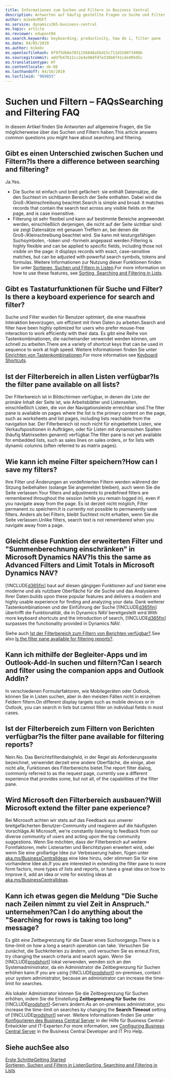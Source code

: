 ```yaml
---
title: Informationen zum Suchen und Filtern in Business Central
description: Antworten auf häufig gestellte Fragen zu Suche und Filter.
author: mikebcMSFT
ms.service: dynamics365-business-central
ms.topic: article
ms.reviewer: edupont04
ms.search.keywords: keyboarding, productivity, how do i, filter pane
ms.date: 04/05/2019
ms.author: mikebc
ms.openlocfilehash: 0f9f5db0e7031156848a5bd15c711d3108f3490b
ms.sourcegitcommit: addfb47612cc2e4e98dfd7e338b6f41cde405d5c
ms.translationtype: HT
ms.contentlocale: de-DE
ms.lasthandoff: 04/16/2019
ms.locfileid: "969855"
---
```

# <a name="searching-and-filtering-faq"></a><span data-ttu-id="adcee-103">Suchen und Filtern – FAQs</span><span class="sxs-lookup"><span data-stu-id="adcee-103">Searching and Filtering FAQ</span></span>
<span data-ttu-id="adcee-104">In diesem Artikel finden Sie Antworten auf allgemeine Fragen, die Sie möglicherweise über das Suchen und Filtern haben.</span><span class="sxs-lookup"><span data-stu-id="adcee-104">This article answers common questions you might have about searching and filtering.</span></span>

## <a name="is-there-a-difference-between-searching-and-filtering"></a><span data-ttu-id="adcee-105">Gibt es einen Unterschied zwischen Suchen und Filtern?</span><span class="sxs-lookup"><span data-stu-id="adcee-105">Is there a difference between searching and filtering?</span></span>
<span data-ttu-id="adcee-106">Ja.</span><span class="sxs-lookup"><span data-stu-id="adcee-106">Yes.</span></span>
- <span data-ttu-id="adcee-107">Die Suche ist einfach und breit gefächert: sie enthält Datensätze, die den Suchtext im sichtbaren Bereich der Seite enthalten. Dabei wird die Groß-/Kleinschreibung beachtet.</span><span class="sxs-lookup"><span data-stu-id="adcee-107">Search is simple and broad: it matches records that contain the search text across any visible fields on the page, and is case insensitive.</span></span>
- <span data-ttu-id="adcee-108">Filterung ist sehr flexibel und kann auf bestimmte Bereiche angewendet werden, einschließlich derjenigen, die nicht auf der Seite sichtbar sind: sie zeigt Datensätze mit genauen Treffern an, bei denen die Groß-/Kleinschreibung beachtet wird. Sie kann mit leistungsfähigen Suchsymbolen, -token und -formeln angepasst werden.</span><span class="sxs-lookup"><span data-stu-id="adcee-108">Filtering is highly flexible and can be applied to specific fields, including those not visible on the page: it displays records with exact, case-sensitive matches, but can be adjusted with powerful search symbols, tokens and formulas.</span></span> <span data-ttu-id="adcee-109">Weitere Informationen zur Nutzung dieser Funktionen finden Sie unter [Sortieren, Suchen und Filtern in Listen](ui-enter-criteria-filters.md).</span><span class="sxs-lookup"><span data-stu-id="adcee-109">For more information on how to use these features, see [Sorting, Searching and Filtering in Lists](ui-enter-criteria-filters.md).</span></span>

## <a name="is-there-a-keyboard-experience-for-search-and-filter"></a><span data-ttu-id="adcee-110">Gibt es Tastaturfunktionen für Suche und Filter?</span><span class="sxs-lookup"><span data-stu-id="adcee-110">Is there a keyboard experience for search and filter?</span></span>
<span data-ttu-id="adcee-111">Suche und Filter wurden für Benutzer optimiert, die eine mausfreie Interaktion bevorzugen, um effizient mit ihren Daten zu arbeiten.</span><span class="sxs-lookup"><span data-stu-id="adcee-111">Search and filter have been highly optimized for users who prefer mouse-free interaction to work efficiently with their data.</span></span> <span data-ttu-id="adcee-112">Es gibt eine Reihe von Tastenkombinationen, die nacheinander verwendet werden können, um schnell zu arbeiten.</span><span class="sxs-lookup"><span data-stu-id="adcee-112">There are a variety of shortcut keys that can be used in sequence to work at high speed.</span></span> <span data-ttu-id="adcee-113">Weitere Informationen finden Sie unter [Einrichten von Tastenkombinationen](keyboard-shortcuts.md#KeyboardFilter).</span><span class="sxs-lookup"><span data-stu-id="adcee-113">For more information see [Keyboard Shortcuts](keyboard-shortcuts.md#KeyboardFilter).</span></span>

## <a name="is-the-filter-pane-available-on-all-lists"></a><span data-ttu-id="adcee-114">Ist der Filterbereich in allen Listen verfügbar?</span><span class="sxs-lookup"><span data-stu-id="adcee-114">Is the filter pane available on all lists?</span></span>
<span data-ttu-id="adcee-115">Der Filterbereich ist in Bildschirmen verfügbar, in denen die Liste der primäre Inhalt der Seite ist, wie Arbeitsblätter und Listenseiten, einschließlich Listen, die von der Navigationsleiste erreichbar sind.</span><span class="sxs-lookup"><span data-stu-id="adcee-115">The filter pane is available on pages where the list is the primary content on the page, such as worksheets and list pages, including lists reachable from the navigation bar.</span></span> <span data-ttu-id="adcee-116">Der Filterbereich ist noch nicht für eingebettete Listen, wie Verkaufspositionen in Aufträgen, oder für Listen mit dynamischen Spalten (häufig Matrixseiten genannt) verfügbar.</span><span class="sxs-lookup"><span data-stu-id="adcee-116">The filter pane is not yet available for embedded lists, such as sales lines on sales orders, or for lists with dynamic columns (often referred to as matrix pages).</span></span>

## <a name="how-can-i-save-my-filters"></a><span data-ttu-id="adcee-117">Wie kann ich meine Filter speichern?</span><span class="sxs-lookup"><span data-stu-id="adcee-117">How can I save my filters?</span></span>

<span data-ttu-id="adcee-118">Ihre Filter und Änderungen an vordefinierten Filtern werden während der Sitzung beibehalten (solange Sie angemeldet bleiben), auch wenn Sie die Seite verlassen.</span><span class="sxs-lookup"><span data-stu-id="adcee-118">Your filters and adjustments to predefined filters are remembered throughout the session (while you remain logged in), even if you navigate away from the page.</span></span> <span data-ttu-id="adcee-119">Es ist derzeit nicht möglich, Filter permanent zu speichern.</span><span class="sxs-lookup"><span data-stu-id="adcee-119">It is currently not possible to permanently save filters.</span></span> <span data-ttu-id="adcee-120">Anders als bei Filtern, bleibt Suchtext nicht erhalten, wenn Sie die Seite verlassen.</span><span class="sxs-lookup"><span data-stu-id="adcee-120">Unlike filters, search text is not remembered when you navigate away from a page.</span></span>

## <a name="is-this-the-same-as-advanced-filters-and-limit-totals-in-microsoft-dynamics-nav"></a><span data-ttu-id="adcee-121">Gleicht diese Funktion der erweiterten Filter und "Summenberechnung einschränken" in Microsoft Dynamics NAV?</span><span class="sxs-lookup"><span data-stu-id="adcee-121">Is this the same as Advanced Filters and Limit Totals in Microsoft Dynamics NAV?</span></span>

[!INCLUDE[d365fin](includes/d365fin_md.md)] <span data-ttu-id="adcee-122">baut auf diesen gängigen Funktionen auf und bietet eine moderne und als nutzbare Oberfläche für die Suche und das Analysieren Ihrer Daten.</span><span class="sxs-lookup"><span data-stu-id="adcee-122">builds upon these popular features and delivers a modern and highly usable experience for finding and analyzing your data.</span></span> <span data-ttu-id="adcee-123">Dank weiterer Tastenkombinationen und der Einführung der Suche [!INCLUDE[d365fin](includes/d365fin_md.md)] übertrifft die Funktionalität, die in Dynamics NAV bereitgestellt wird.</span><span class="sxs-lookup"><span data-stu-id="adcee-123">With more keyboard shortcuts and the introduction of search, [!INCLUDE[d365fin](includes/d365fin_md.md)] surpasses the functionality provided in Dynamics NAV.</span></span>  

<span data-ttu-id="adcee-124">Siehe auch [Ist der Filterbereich zum Filtern von Berichten verfügbar?](#is-the-filter-pane-available-for-filtering-reports).</span><span class="sxs-lookup"><span data-stu-id="adcee-124">See also [Is the filter pane available for filtering reports?](#is-the-filter-pane-available-for-filtering-reports).</span></span>  

## <a name="can-i-search-and-filter-using-the-companion-apps-and-outlook-addin"></a><span data-ttu-id="adcee-125">Kann ich mithilfe der Begleiter-Apps und im Outlook-Add-In suchen und filtern?</span><span class="sxs-lookup"><span data-stu-id="adcee-125">Can I search and filter using the companion apps and Outlook AddIn?</span></span>
<span data-ttu-id="adcee-126">In verschiedenen Formularfaktoren, wie Mobilegeräten oder Outlook, können Sie in Listen suchen, aber in den meisten Fällen nicht in einzelnen Feldern filtern.</span><span class="sxs-lookup"><span data-stu-id="adcee-126">On different display targets such as mobile devices or in Outlook, you can search in lists but cannot filter on individual fields in most cases.</span></span>

## <a name="is-the-filter-pane-available-for-filtering-reports"></a><span data-ttu-id="adcee-127">Ist der Filterbereich zum Filtern von Berichten verfügbar?</span><span class="sxs-lookup"><span data-stu-id="adcee-127">Is the filter pane available for filtering reports?</span></span>
<span data-ttu-id="adcee-128">Nein.</span><span class="sxs-lookup"><span data-stu-id="adcee-128">No.</span></span> <span data-ttu-id="adcee-129">Das Berichtsfilterdialogfeld, in der Regel als Anforderungsseite bezeichnet, verwendet derzeit eine andere Oberfläche, die einige, aber nicht alle, Funktionen des Filterbereichs bietet.</span><span class="sxs-lookup"><span data-stu-id="adcee-129">The report filter dialog, commonly referred to as the request page, currently use a different experience that provides some, but not all, of the capabilities of the filter pane.</span></span>

## <a name="will-microsoft-extend-the-filter-pane-experience"></a><span data-ttu-id="adcee-130">Wird Microsoft den Filterbereich ausbauen?</span><span class="sxs-lookup"><span data-stu-id="adcee-130">Will Microsoft extend the filter pane experience?</span></span>
<span data-ttu-id="adcee-131">Bei Microsoft achten wir stets auf das Feedback aus unserer breitgefächerten Benutzer-Community und reagieren auf die häufigsten Vorschläge.</span><span class="sxs-lookup"><span data-stu-id="adcee-131">At Microsoft, we're constantly listening to feedback from our diverse community of users and acting upon the top community suggestions.</span></span> <span data-ttu-id="adcee-132">Wenn Sie möchten, dass der Filterbereich auf weitere Formfaktoren, mehr Listenarten und Berichtstypen erweitert wird, oder wenn Sie eine großartige Idee zur Verbesserung haben, fügen unter [aka.ms/BusinessCentralIdeas](https://aka.ms/businesscentralideas) eine Idee hinzu, oder stimmen Sie für eine vorhandene Idee ab.</span><span class="sxs-lookup"><span data-stu-id="adcee-132">If you are interested in extending the filter pane to more form factors, more types of lists and reports, or have a great idea on how to improve it, add an idea or vote for existing ideas at [aka.ms/BusinessCentralIdeas](https://aka.ms/businesscentralideas).</span></span>

## <a name="can-i-do-anything-about-the-searching-for-rows-is-taking-too-long-message"></a><span data-ttu-id="adcee-133">Kann ich etwas gegen die Meldung "Die Suche nach Zeilen nimmt zu viel Zeit in Anspruch." unternehmen?</span><span class="sxs-lookup"><span data-stu-id="adcee-133">Can I do anything about the "Searching for rows is taking too long" message?</span></span>

<span data-ttu-id="adcee-134">Es gibt eine Zeitbegrenzung für die Dauer eines Suchvorgangs.</span><span class="sxs-lookup"><span data-stu-id="adcee-134">There is a time-limit on how a long a search operation can take.</span></span> <span data-ttu-id="adcee-135">Versuchen Sie zunächst, die Suchkriterien zu ändern, und versuchen Sie es erneut.</span><span class="sxs-lookup"><span data-stu-id="adcee-135">First, try changing the search criteria and search again.</span></span> <span data-ttu-id="adcee-136">Wenn Sie [!INCLUDE[prodshort](includes/prodshort.md)] lokal verwenden, wenden sich an den Systemadministrator, da ein Administrator die Zeitbegrenzung für Suchen erhöhen kann.</span><span class="sxs-lookup"><span data-stu-id="adcee-136">If you are using [!INCLUDE[prodshort](includes/prodshort.md)] on-premises, contact your system administrator, because an administrator can increase the time-limit for searches.</span></span>

<span data-ttu-id="adcee-137">Als lokaler Administrator können Sie die Zeitbegrenzung für Suchen erhöhen, indem Sie die Einstellung **Zeitbegrenzung für Suche** des [!INCLUDE[prodshort](includes/prodshort.md)]-Servers ändern.</span><span class="sxs-lookup"><span data-stu-id="adcee-137">As an on-premises administrator, you increase the time-limit on searches by changing the **Search Timeout** setting of [!INCLUDE[prodshort](includes/prodshort.md)] server.</span></span> <span data-ttu-id="adcee-138">Weitere Informationen finden Sie unter [Konfigurieren des Business Central Server](https://docs.microsoft.com/en-us/dynamics365/business-central/dev-itpro/administration/configure-server-instance?#Database) in der Hilfe für Business Central-Entwickler und IT-Experten.</span><span class="sxs-lookup"><span data-stu-id="adcee-138">For more information, see [Configuring Business Central Server](https://docs.microsoft.com/en-us/dynamics365/business-central/dev-itpro/administration/configure-server-instance?#Database) in the Business Central Developer and IT Pro Help.</span></span>

## <a name="see-also"></a><span data-ttu-id="adcee-139">Siehe auch</span><span class="sxs-lookup"><span data-stu-id="adcee-139">See also</span></span>

[<span data-ttu-id="adcee-140">Erste Schritte</span><span class="sxs-lookup"><span data-stu-id="adcee-140">Getting Started</span></span>](product-get-started.md)  
[<span data-ttu-id="adcee-141">Sortieren, Suchen und Filtern in Listen</span><span class="sxs-lookup"><span data-stu-id="adcee-141">Sorting, Searching and Filtering in Lists</span></span>](ui-enter-criteria-filters.md)  
